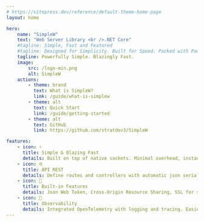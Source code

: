 ```yaml
---
# https://vitepress.dev/reference/default-theme-home-page
layout: home

hero:
    name: "SimpleW"
    text: "Web Server Library <br />.NET Core"
    #tagline: Simple, Fast and Featured
    #tagline: Designed for Simplicity. Built for Speed. Packed with Power.
    tagline: Powerfully Simple. Blazingly Fast.
    image:
        src: /logo-min.png
        alt: SimpleW
    actions:
        - theme: brand
          text: What is SimpleW?
          link: /guide/what-is-simplew
        - theme: alt
          text: Quick Start
          link: /guide/getting-started
        - theme: alt
          text: GitHub
          link: https://github.com/stratdev3/SimpleW

features:
    - icon: ⚡
      title: Simple & Blazing Fast
      details: Built on top of native sockets. Minimal overhead, instant startup and high-performance workloads.
    - icon: 🌐
      title: API REST
      details: Define routes and controllers with automatic json serialization. Focus on your business logic.
    - icon: 🔋
      title: Built-in Features
      details: Json Web Token, Cross-Origin Resource Sharing, SSL for security. Websockets and Server Sent Events for communication.
    - icon: 🔬
      title: Observability
      details: Integrated OpenTelemetry with logging and tracing. Easier to monitor, debug, and analyze requests.
---
```

